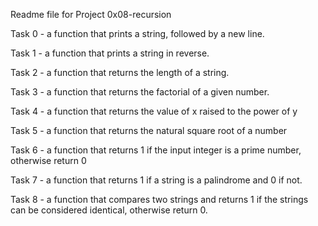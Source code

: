 Readme file for Project 0x08-recursion

Task 0 - a function that prints a string, followed by a new line.

Task 1 - a function that prints a string in reverse.

Task 2 - a function that returns the length of a string.

Task 3 - a function that returns the factorial of a given number.

Task 4 - a function that returns the value of x raised to the power of y

Task 5 - a function that returns the natural square root of a number

Task 6 - a function that returns 1 if the input integer is a prime number, otherwise return 0

Task 7 - a function that returns 1 if a string is a palindrome and 0 if not.

Task 8 - a function that compares two strings and returns 1 if the strings can be considered identical, otherwise return 0.
